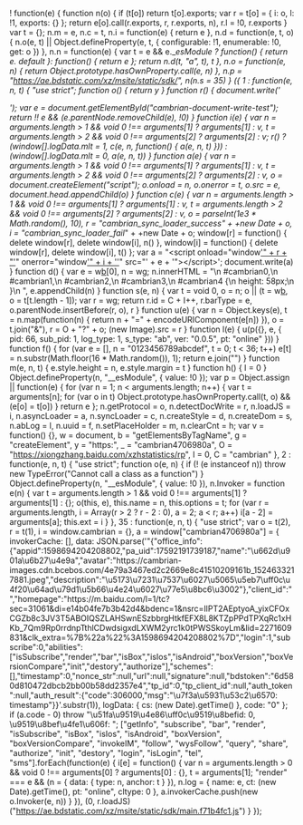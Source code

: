 !
function(e) {
    function n(o) {
        if (t[o]) return t[o].exports;
        var r = t[o] = {
            i: o,
            l: !1,
            exports: {}
        };
        return e[o].call(r.exports, r, r.exports, n),
        r.l = !0,
        r.exports
    }
    var t = {};
    n.m = e,
    n.c = t,
    n.i = function(e) {
        return e
    },
    n.d = function(e, t, o) {
        n.o(e, t) || Object.defineProperty(e, t, {
            configurable: !1,
            enumerable: !0,
            get: o
        })
    },
    n.n = function(e) {
        var t = e && e.__esModule ?
        function() {
            return e.
        default
        }:
        function() {
            return e
        };
        return n.d(t, "a", t),
        t
    },
    n.o = function(e, n) {
        return Object.prototype.hasOwnProperty.call(e, n)
    },
    n.p = "https://ae.bdstatic.com/xz/msite/static/sdk/",
    n(n.s = 35)
} ({
    1 : function(e, n, t) {
        "use strict";
        function o() {
            return y
        }
        function r() {
            document.write('<div id="cambrian-document-write-test"></div>');
            var e = document.getElementById("cambrian-document-write-test");
            return !! e && (e.parentNode.removeChild(e), !0)
        }
        function i(e) {
            var n = arguments.length > 1 && void 0 !== arguments[1] ? arguments[1] : v,
            t = arguments.length > 2 && void 0 !== arguments[2] ? arguments[2] : v;
            r() ? (window[_].logData.mlt = 1, c(e, n,
            function() {
                a(e, n, t)
            })) : (window[_].logData.mlt = 0, a(e, n, t))
        }
        function a(e) {
            var n = arguments.length > 1 && void 0 !== arguments[1] ? arguments[1] : v,
            t = arguments.length > 2 && void 0 !== arguments[2] ? arguments[2] : v,
            o = document.createElement("script");
            o.onload = n,
            o.onerror = t,
            o.src = e,
            document.head.appendChild(o)
        }
        function c(e) {
            var n = arguments.length > 1 && void 0 !== arguments[1] ? arguments[1] : v,
            t = arguments.length > 2 && void 0 !== arguments[2] ? arguments[2] : v,
            o = parseInt(1e3 * Math.random(), 10),
            r = "cambrian_sync_loader_success" + +new Date + o,
            i = "cambrian_sync_loader_fail_" + +new Date + o;
            window[r] = function() {
                delete window[r],
                delete window[i],
                n()
            },
            window[i] = function() {
                delete window[r],
                delete window[i],
                t()
            };
            var a = "<script onload=\"window['" + r + "']()\" onerror=\"window['" + i + '\']()" src="' + e + '"><\/script>';
            document.write(a)
        }
        function d() {
            var e = w[b]("head")[0],
            n = w[g]("style");
            n.innerHTML = "\n        #cambrian0,\n        #cambrian1,\n        #cambrian2,\n        #cambrian3,\n        #cambrian4 {\n            height: 58px;\n        }\n    ",
            e.appendChild(n)
        }
        function s(e, n) {
            var t = void 0,
            o = n;
            o || (t = w[b]("script"), o = t[t.length - 1]);
            var r = w[g]("div");
            return r.id = C + I++,
            r.barType = e,
            o.parentNode.insertBefore(r, o),
            r
        }
        function u(e) {
            var n = Object.keys(e),
            t = n.map(function(n) {
                return n + "=" + encodeURIComponent(e[n])
            }),
            o = t.join("&"),
            r = O + "?" + o; (new Image).src = r
        }
        function l(e) {
            u(p({},
            e, {
                pid: 66,
                sub_pid: 1,
                log_type: 1,
                s_type: "ab",
                ver: "0.0.5",
                pt: "online"
            }))
        }
        function f() {
            for (var e = [], n = "0123456789abcdef", t = 0; t < 36; t++) e[t] = n.substr(Math.floor(16 * Math.random()), 1);
            return e.join("")
        }
        function m(e, n, t) {
            e.style.height = n,
            e.style.margin = t
        }
        function h() {
            I = 0
        }
        Object.defineProperty(n, "__esModule", {
            value: !0
        });
        var p = Object.assign ||
        function(e) {
            for (var n = 1; n < arguments.length; n++) {
                var t = arguments[n];
                for (var o in t) Object.prototype.hasOwnProperty.call(t, o) && (e[o] = t[o])
            }
            return e
        };
        n.getProtocol = o,
        n.detectDocWrite = r,
        n.loadJS = i,
        n.asyncLoader = a,
        n.syncLoader = c,
        n.createStyle = d,
        n.createDom = s,
        n.abLog = l,
        n.uuid = f,
        n.setPlaceHolder = m,
        n.clearCnt = h;
        var v = function() {},
        w = document,
        b = "getElementsByTagName",
        g = "createElement",
        y = "https:",
        _ = "cambrian4706980a",
        O = "https://xiongzhang.baidu.com/xzhstatistics/rp",
        I = 0,
        C = "cambrian"
    },
    2 : function(e, n, t) {
        "use strict";
        function o(e, n) {
            if (! (e instanceof n)) throw new TypeError("Cannot call a class as a function")
        }
        Object.defineProperty(n, "__esModule", {
            value: !0
        }),
        n.Invoker = function e(n) {
            var t = arguments.length > 1 && void 0 !== arguments[1] ? arguments[1] : {};
            o(this, e),
            this.name = n,
            this.options = t;
            for (var r = arguments.length,
            i = Array(r > 2 ? r - 2 : 0), a = 2; a < r; a++) i[a - 2] = arguments[a];
            this.ext = i
        }
    },
    35 : function(e, n, t) {
        "use strict";
        var o = t(2),
        r = t(1),
        i = window.cambrian = {},
        a = window["cambrian4706980a"] = {
            invokerCache: [],
            data: JSON.parse('"{"office_info":{"appid":1598694204208802,"pa_uid":17592191739187,"name":"\u662d\u901a\u6b27\u4e9a","avatar":"https:\/\/cambrian-images.cdn.bcebos.com\/4e79a3467ed2c2669e8c41510209161b_1524633217881.jpeg","description":"\u5173\u7231\u7537\u6027\u5065\u5eb7\uff0c\u4f20\u64ad\u79d1\u5b66\u4e24\u6027\u77e5\u8bc6\u3002"},"client_id":"","homepage":"https:\/\/m.baidu.com\/l=1\/tc?sec=31061&di=e14b04fe7b3b42d4&bdenc=1&nsrc=IlPT2AEptyoA_yixCFOxCGZb8c3JV3T5ABOIQSZLAHSwnESzbbrgHtkfEFX8L8KTZpPPdTPXqRc1xHKb_7Qm9Rp0rrdnpTthlCDwdsigxdLXWM2yrc1k0tPWSSkoyLm&lid=2271609831&clk_extra=%7B%22a%22%3A1598694204208802%7D","login":1,"subscribe":0,"abilities":["isSubscribe","render","bar","isBox","isIos","isAndroid","boxVersion","boxVersionCompare","init","destory","authorize"],"schemes":[],"timestamp":0,"nonce_str":null,"url":null,"signature":null,"bdstoken":"6d580d810472dbcb2bb00b58dd2357e4","tp_id":0,"tp_client_id":null,"auth_token":null,"auth_result":{"code":306000,"msg":"\u7f3a\u5931\u53c2\u6570: timestamp"}}'.substr(1)),
            logData: {
                cs: (new Date).getTime()
            },
            code: "0"
        };
        if (a.code - 0) throw "\u51fa\u9519\u4e86\uff0c\u9519\u8befid: 0, \u9519\u8bef\u4fe1\u606f: "; ["getInfo", "subscribe", "bar", "render", "isSubscribe", "isBox", "isIos", "isAndroid", "boxVersion", "boxVersionCompare", "invokeIM", "follow", "wysFollow", "query", "share", "authorize", "init", "destory", "login", "isLogin", "tel", "sms"].forEach(function(e) {
            i[e] = function() {
                var n = arguments.length > 0 && void 0 !== arguments[0] ? arguments[0] : {},
                t = arguments[1];
                "render" === e && (n = {
                    data: {
                        type: n,
                        anchor: t
                    }
                }),
                n.log = {
                    name: e,
                    ct: (new Date).getTime(),
                    pt: "online",
                    cltype: 0
                },
                a.invokerCache.push(new o.Invoker(e, n))
            }
        }),
        (0, r.loadJS)("https://ae.bdstatic.com/xz/msite/static/sdk/main.f71b4fc1.js")
    }
});
